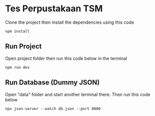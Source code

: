 # Tes Perpustakaan TSM

Clone the project then install the dependencies using this code
```
npm install
```
## Run Project

Open project folder then run this code below in the terminal

```
npm run dev
```

## Run Database (Dummy JSON)

Open "data" folder and start another terminal there. Then run this code below

```
npx json-server --watch db.json --port 8000
```
